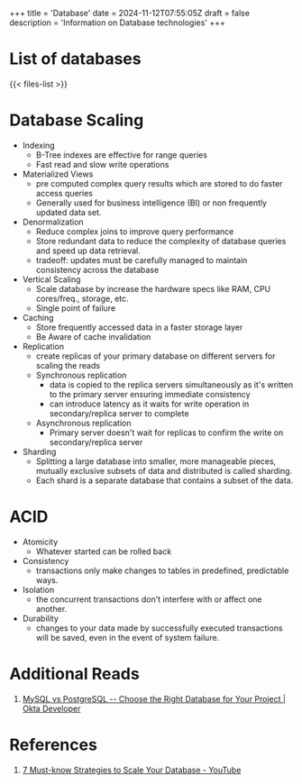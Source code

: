 +++
title = 'Database'
date = 2024-11-12T07:55:05Z
draft = false
description = 'Information on Database technologies'
+++

# List of databases
{{< files-list >}}

# Database Scaling

- Indexing
    - B-Tree indexes are effective for range queries
    - Fast read and slow write operations
- Materialized Views
    - pre computed complex query results which are stored to do faster access queries
    - Generally used for business intelligence (BI) or non frequently updated data set.
- Denormalization
    - Reduce complex joins to improve query performance
    - Store redundant data to reduce the complexity of database queries and speed up data retrieval.
    - tradeoff: updates must be carefully managed to maintain consistency across the database
- Vertical Scaling
    - Scale database by increase the hardware specs like RAM, CPU cores/freq., storage, etc.
    - Single point of failure
- Caching
    - Store frequently accessed data in a faster storage layer
    - Be Aware of cache invalidation
- Replication
    - create replicas of your primary database on different servers for scaling the reads
    - Synchronous replication
        - data is copied to the replica servers simultaneously as it's written to the primary server ensuring immediate consistency
        - can introduce latency as it waits for write operation in secondary/replica server to complete
    - Asynchronous replication
        - Primary server doesn't wait for replicas to confirm the write on secondary/replica server
- Sharding
    - Splitting a large database into smaller, more manageable pieces, mutually exclusive subsets of data and distributed is called sharding.
    - Each shard is a separate database that contains a subset of the data.

# ACID

- Atomicity
    - Whatever started can be rolled back
- Consistency
    -  transactions only make changes to tables in predefined, predictable ways.
- Isolation
    -  the concurrent transactions don't interfere with or affect one another.
- Durability
    -  changes to your data made by successfully executed transactions will be saved, even in the event of system failure.

# Additional Reads

1. [MySQL vs PostgreSQL -- Choose the Right Database for Your Project | Okta Developer](https://developer.okta.com/blog/2019/07/19/mysql-vs-postgres)

# References

1. [7 Must-know Strategies to Scale Your Database - YouTube](https://www.youtube.com/watch?v=_1IKwnbscQU)
